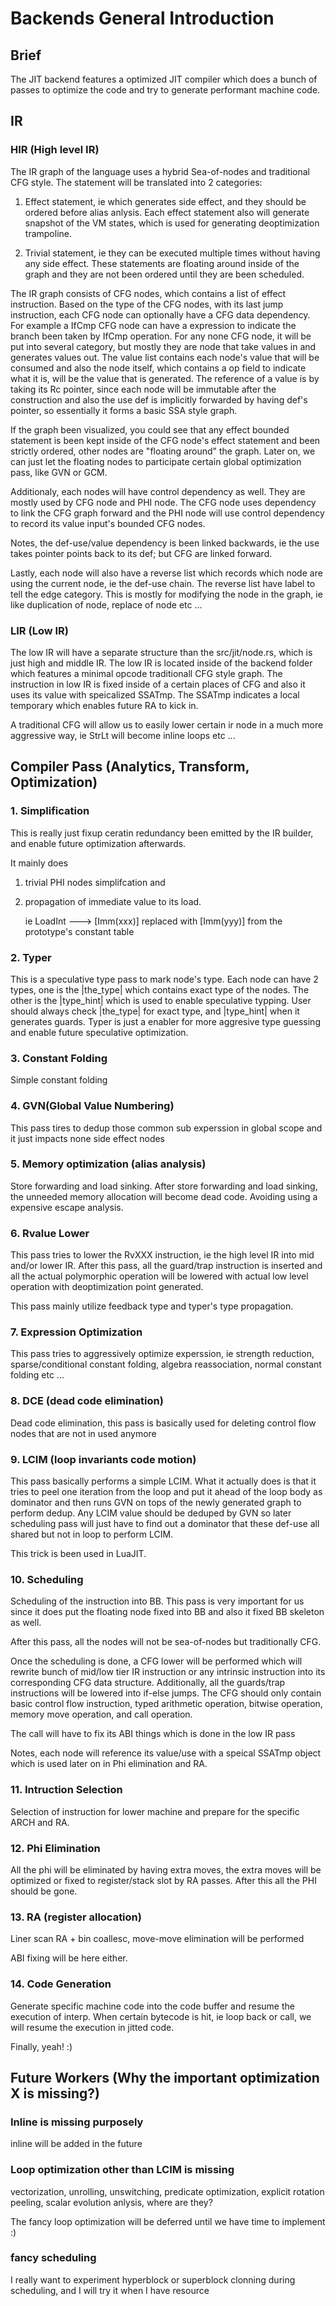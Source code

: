 # Backends General Introduction

## Brief

The JIT backend features a optimized JIT compiler which does a bunch of passes
to optimize the code and try to generate performant machine code.

## IR

### HIR (High level IR)
The IR graph of the language uses a hybrid Sea-of-nodes and traditional CFG style.
The statement will be translated into 2 categories:

 1. Effect statement, ie which generates side effect, and they should be ordered
    before alias anlysis. Each effect statement also will generate snapshot of
    the VM states, which is used for generating deoptimization trampoline.

 2. Trivial statement, ie they can be executed multiple times without having any
    side effect. These statements are floating around inside of the graph and
    they are not been ordered until they are been scheduled.

The IR graph consists of CFG nodes, which contains a list of effect instruction.
Based on the type of the CFG nodes, with its last jump instruction, each CFG node
can optionally have a CFG data dependency. For example a IfCmp CFG node can have
a expression to indicate the branch been taken by IfCmp operation. For any none
CFG node, it will be put into several category, but mostly they are node that
take values in and generates values out. The value list contains each node's
value that will be consumed and also the node itself, which contains a op field
to indicate what it is, will be the value that is generated. The reference of
a value is by taking its Rc pointer, since each node will be immutable after the
construction and also the use def is implicitly forwarded by having def's pointer,
so essentially it forms a basic SSA style graph.

If the graph been visualized, you could see that any effect bounded statement is
been kept inside of the CFG node's effect statement and been strictly ordered,
other nodes are "floating around" the graph. Later on, we can just let the
floating nodes to participate certain global optimization pass, like GVN or GCM.

Additionaly, each nodes will have control dependency as well. They are mostly
used by CFG node and PHI node. The CFG node uses dependency to link the CFG graph
forward and the PHI node will use control dependency to record its value input's
bounded CFG nodes.

Notes, the def-use/value dependency is been linked backwards, ie the use takes
pointer points back to its def; but CFG are linked forward.

Lastly, each node will also have a reverse list which records which node are
using the current node, ie the def-use chain. The reverse list have label to
tell the edge category. This is mostly for modifying the node in the graph, ie
like duplication of node, replace of node etc ...

### LIR (Low IR)

The low IR will have a separate structure than the src/jit/node.rs, which is
just high and middle IR. The low IR is located inside of the backend folder
which features a minimal opcode traditionall CFG style graph. The instruction in
low IR is fixed inside of a certain places of CFG and also it uses its value
with speicalized SSATmp. The SSATmp indicates a local temporary which enables
future RA to kick in.

A traditional CFG will allow us to easily lower certain ir node in a much more
aggressive way, ie StrLt will become inline loops etc ...

## Compiler Pass (Analytics, Transform, Optimization)

### 1. Simplification

This is really just fixup ceratin redundancy been emitted by the IR builder, and
enable future optimization afterwards. 

It mainly does 

  1) trivial PHI nodes simplifcation and 
  2) propagation of immediate value to its load.

     ie LoadInt ---> [Imm(xxx)] replaced with [Imm(yyy)] from the prototype's
        constant table

### 2. Typer

This is a speculative type pass to mark node's type. Each node can have 2 types,
one is the |the_type| which contains exact type of the nodes. The other is the
|type_hint| which is used to enable speculative typping. User should always check
|the_type| for exact type, and |type_hint| when it generates guards. Typer is
just a enabler for more aggresive type guessing and enable future speculative
optimization.

### 3. Constant Folding

Simple constant folding

### 4. GVN(Global Value Numbering)

This pass tires to dedup those common sub experssion in global scope and it just
impacts none side effect nodes

### 5. Memory optimization (alias analysis)

Store forwarding and load sinking. After store forwarding and load sinking, the
unneeded memory allocation will become dead code. Avoiding using a expensive
escape analysis.

### 6. Rvalue Lower

This pass tries to lower the RvXXX instruction, ie the high level IR into mid
and/or lower IR. After this pass, all the guard/trap instruction is inserted and
all the actual polymorphic operation will be lowered with actual low level
operation with deoptimization point generated.

This pass mainly utilize feedback type and typer's type propagation.


### 7. Expression Optimization

This pass tries to aggressively optimize experssion, ie strength reduction,
sparse/conditional constant folding, algebra reassociation, normal constant
folding etc ...


### 8. DCE (dead code elimination)

Dead code elimination, this pass is basically used for deleting control flow
nodes that are not in used anymore

### 9. LCIM (loop invariants code motion)

This pass basically performs a simple LCIM. What it actually does is that it
tries to peel one iteration from the loop and put it ahead of the loop body
as dominator and then runs GVN on tops of the newly generated graph to perform
dedup. Any LCIM value should be deduped by GVN so later scheduling pass will
just have to find out a dominator that these def-use all shared but not in loop
to perform LCIM.

This trick is been used in LuaJIT.

### 10. Scheduling

Scheduling of the instruction into BB. This pass is very important for us since
it does put the floating node fixed into BB and also it fixed BB skeleton as
well.

After this pass, all the nodes will not be sea-of-nodes but traditionally CFG.

Once the scheduling is done, a CFG lower will be performed which will rewrite
bunch of mid/low tier IR instruction or any intrinsic instruction into its
corresponding CFG data structure. Additionally, all the guards/trap instructions
will be lowered into if-else jumps. The CFG should only contain basic control
flow instruction, typed arithmetic operation, bitwise operation, memory move
operation, and call operation.

The call will have to fix its ABI things which is done in the low IR pass

Notes, each node will reference its value/use with a speical SSATmp object which
is used later on in Phi elimination and RA.

### 11. Intruction Selection

Selection of instruction for lower machine and prepare for the specific ARCH
and RA.

### 12. Phi Elimination

All the phi will be eliminated by having extra moves, the extra moves will be
optimized or fixed to register/stack slot by RA passes. After this all the PHI
should be gone.

### 13. RA (register allocation)

Liner scan RA + bin coallesc, move-move elimination will be performed

ABI fixing will be here either.

### 14. Code Generation

Generate specific machine code into the code buffer and resume the execution
of interp. When certain bytecode is hit, ie loop back or call, we will resume
the execution in jitted code. 

Finally, yeah! :)


## Future Workers (Why the important optimization X is missing?)

### Inline is missing purposely
inline will be added in the future

### Loop optimization other than LCIM is missing
vectorization, unrolling, unswitching, predicate optimization, explicit rotation
peeling, scalar evolution anlysis, where are they? 

The fancy loop optimization will be deferred until we have time to implement :)


### fancy scheduling
I really want to experiment hyperblock or superblock clonning during scheduling,
and I will try it when I have resource
